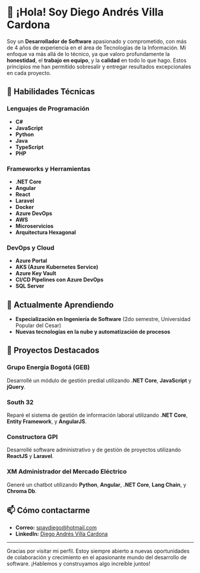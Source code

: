 # 👋 ¡Hola! Soy Diego Andrés Villa Cardona

Soy un **Desarrollador de Software** apasionado y comprometido, con más de 4 años de experiencia en el área de Tecnologías de la Información. Mi enfoque va más allá de lo técnico, ya que valoro profundamente la **honestidad**, el **trabajo en equipo**, y la **calidad** en todo lo que hago. Estos principios me han permitido sobresalir y entregar resultados excepcionales en cada proyecto.

## 🚀 Habilidades Técnicas

### Lenguajes de Programación
- **C#**
- **JavaScript**
- **Python**
- **Java**
- **TypeScript**
- **PHP**

### Frameworks y Herramientas
- **.NET Core**
- **Angular**
- **React**
- **Laravel**
- **Docker**
- **Azure DevOps**
- **AWS**
- **Microservicios**
- **Arquitectura Hexagonal**

### DevOps y Cloud
- **Azure Portal**
- **AKS (Azure Kubernetes Service)**
- **Azure Key Vault**
- **CI/CD Pipelines con Azure DevOps**
- **SQL Server**

## 🌱 Actualmente Aprendiendo
- **Especialización en Ingeniería de Software** (2do semestre, Universidad Popular del Cesar)
- **Nuevas tecnologías en la nube y automatización de procesos**

## 💼 Proyectos Destacados
### Grupo Energía Bogotá (GEB)
Desarrollé un módulo de gestión predial utilizando **.NET Core**, **JavaScript** y **jQuery**.

### South 32
Reparé el sistema de gestión de información laboral utilizando **.NET Core**, **Entity Framework**, y **AngularJS**.

### Constructora GPI
Desarrollé software administrativo y de gestión de proyectos utilizando **ReactJS** y **Laravel**.

### XM Administrador del Mercado Eléctrico
Generé un chatbot utilizando **Python**, **Angular**, **.NET Core**, **Lang Chain**, y **Chroma Db**.

## 📫 Cómo contactarme
- **Correo:** [spaydiego@hotmail.com](mailto:spaydiego@hotmail.com)
- **LinkedIn:** [Diego Andrés Villa Cardona](https://www.linkedin.com/in/diego-andres-07371a187/)

---

Gracias por visitar mi perfil. Estoy siempre abierto a nuevas oportunidades de colaboración y crecimiento en el apasionante mundo del desarrollo de software. ¡Hablemos y construyamos algo increíble juntos!
